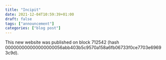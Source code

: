 ```yaml
---
title: "Incipit"
date: 2021-12-04T10:59:39+01:00
draft: false
tags: ["announcement"]
categories: ["blog post"]
---
```


This new website was published on block 712542 (hash 000000000000000000056abb403b5c9570a158a6fb06733f0ce7703e69693c9d).